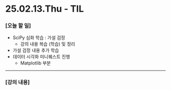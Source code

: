 # 25.02.13.Thu - TIL

### [오늘 할 일]

- SciPy 심화 학습 : 가설 검정
     - 강의 내용 복습 (학습) 및 정리
- 가설 검정 내용 추가 학습
- 데이터 시각화 미니퀘스트 진행
     - Matplotlib 부분 

---

### [강의 내용]

  
